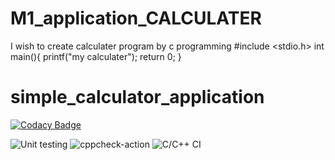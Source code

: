 # M1_application_CALCULATER
I wish to create calculater program by c programming
#include <stdio.h>
int main(){
    printf("my calculater");
    return 0;
}
#  simple_calculator_application

[![Codacy Badge](https://api.codacy.com/project/badge/Grade/de07a588f1304bcb88cc0546fe2a60fc)](https://app.codacy.com/gh/calculatorapplication?utm_source=github.com&utm_medium=referral&utm/simplecalculatorapplication&utm_campaign=Badge_Grade_Settings)

![Unit testing](https://github.com/calculatorapplication/workflows/Unit%20testing/badge.svg)
![cppcheck-action](https://github.com/simplecalculatorapplication/workflows/cppcheck-action/badge.svg)
![C/C++ CI](https://github.com/calculatorapplication/workflows/C/C++%20CI/badge.svg)
